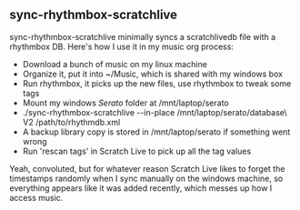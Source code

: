 sync-rhythmbox-scratchlive
--------------------------

sync-rhythmbox-scratchlive minimally syncs a scratchlivedb file with a
rhythmbox DB. Here's how I use it in my music org process:

- Download a bunch of music on my linux machine
- Organize it, put it into ~/Music, which is shared with my windows box
- Run rhythmbox, it picks up the new files, use rhythmbox to tweak some tags
- Mount my windows _Serato_ folder at /mnt/laptop/serato
- ./sync-rhythmbox-scratchlive --in-place /mnt/laptop/serato/database\ V2 /path/to/rhythmdb.xml
- A backup library copy is stored in /mnt/laptop/serato if something went wrong
- Run 'rescan tags' in Scratch Live to pick up all the tag values

Yeah, convoluted, but for whatever reason Scratch Live likes to forget the
timestamps randomly when I sync manually on the windows machine, so everything
appears like it was added recently, which messes up how I access music.
